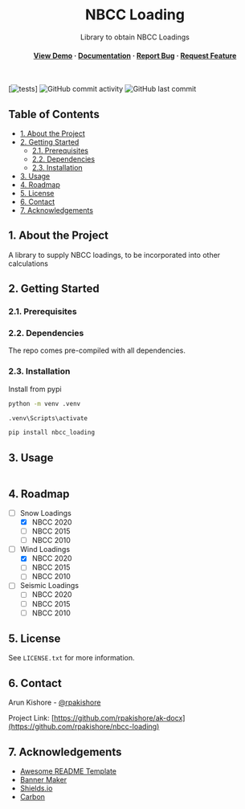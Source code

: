 <!--- Heading --->
<div align="center">
  <h1>NBCC Loading</h1>
  <p>
    Library to obtain NBCC Loadings
  </p>
<h4>
    <a href="https://github.com/rpakishore/nbcc-loading/">View Demo</a>
  <span> · </span>
    <a href="https://github.com/rpakishore/nbcc-loading">Documentation</a>
  <span> · </span>
    <a href="https://github.com/rpakishore/nbcc-loading/issues/">Report Bug</a>
  <span> · </span>
    <a href="https://github.com/rpakishore/nbcc-loading/issues/">Request Feature</a>
  </h4>
</div>
<br />

[![tests](https://github.com/rpakishore/nbcc-loading/actions/workflows/test.yml/badge.svg)]
![GitHub commit activity](https://img.shields.io/github/commit-activity/m/rpakishore/nbcc-loading)
![GitHub last commit](https://img.shields.io/github/last-commit/rpakishore/nbcc-loading)
<!-- Table of Contents -->
<h2>Table of Contents</h2>

- [1. About the Project](#1-about-the-project)
- [2. Getting Started](#2-getting-started)
  - [2.1. Prerequisites](#21-prerequisites)
  - [2.2. Dependencies](#22-dependencies)
  - [2.3. Installation](#23-installation)
- [3. Usage](#3-usage)
- [4. Roadmap](#4-roadmap)
- [5. License](#5-license)
- [6. Contact](#6-contact)
- [7. Acknowledgements](#7-acknowledgements)

<!-- About the Project -->
## 1. About the Project

A library to supply NBCC loadings, to be incorporated into other calculations

<!-- Getting Started -->
## 2. Getting Started

<!-- Prerequisites -->
### 2.1. Prerequisites

### 2.2. Dependencies

The repo comes pre-compiled with all dependencies.

<!-- Installation -->
### 2.3. Installation

Install from pypi

```bash
python -m venv .venv

.venv\Scripts\activate

pip install nbcc_loading
```
<!-- Usage -->
## 3. Usage

```python

```

<!-- Roadmap -->
## 4. Roadmap

- [ ] Snow Loadings
  - [x] NBCC 2020
  - [ ] NBCC 2015
  - [ ] NBCC 2010
- [ ] Wind Loadings
  - [x] NBCC 2020
  - [ ] NBCC 2015
  - [ ] NBCC 2010
- [ ] Seismic Loadings
  - [ ] NBCC 2020
  - [ ] NBCC 2015
  - [ ] NBCC 2010

<!-- License -->
## 5. License

See `LICENSE.txt` for more information.

<!-- Contact -->
## 6. Contact

Arun Kishore - [@rpakishore](mailto:pypi@rpakishore.co.in)

Project Link: [https://github.com/rpakishore/ak-docx](https://github.com/rpakishore/nbcc-loading)

<!-- Acknowledgments -->
## 7. Acknowledgements

- [Awesome README Template](https://github.com/Louis3797/awesome-readme-template/blob/main/README-WITHOUT-EMOJI.md)
- [Banner Maker](https://banner.godori.dev/)
- [Shields.io](https://shields.io/)
- [Carbon](https://carbon.now.sh/)
